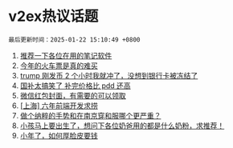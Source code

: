 # v2ex热议话题

`最后更新时间：2025-01-22 15:10:49 +0800`

1. [推荐一下各位在用的笔记软件](https://www.v2ex.com/t/1106847)
1. [今年的火车票是真的难买](https://www.v2ex.com/t/1106973)
1. [trump 刚发币 2 个小时我就冲了，没想到银行卡被冻结了](https://www.v2ex.com/t/1106952)
1. [国补太搞笑了 补完价格比 pdd 还高](https://www.v2ex.com/t/1106975)
1. [微信红包封面，有需要的可以领取](https://www.v2ex.com/t/1106962)
1. [[上海] 六年前端开发求捞](https://www.v2ex.com/t/1106808)
1. [做个纳粹的手势和在南京穿和服哪个更严重？](https://www.v2ex.com/t/1107043)
1. [小孩马上要出生了，想问下各位奶爸用的都是什么奶粉，求推荐！](https://www.v2ex.com/t/1106802)
1. [小年了，如何厚脸皮要钱](https://www.v2ex.com/t/1107042)

